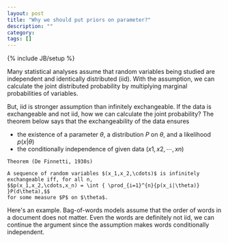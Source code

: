 ```yaml
---
layout: post
title: "Why we should put priors on parameter?"
description: ""
category: 
tags: []
---
```

{% include JB/setup %}

Many statistical analyses assume that random variables being studied are independent and identically distributed (iid). With the assumption, we can calculate the joint distributed probability by multiplying marginal probabilities of variables.

But, iid is stronger assumption than infinitely exchangeable. If the data is exchangeable and not iid, how we can calculate the joint probability? The theorem below says that the exchangeability of the data ensures
* the existence of a parameter $\theta$, a distribution $P$ on $\theta$, and a likelihood $p(x|\theta)$
* the conditionally independence of given data $(x1,x2,\cdots,xn)$

```
Theorem (De Finnetti, 1930s)

A sequence of random variables $(x_1,x_2,\cdots)$ is infinitely exchangeable iff, for all n,
$$p(x_1,x_2,\cdots,x_n) = \int { \prod_{i=1}^{n}{p(x_i|\theta)} }P(d\theta),$$
for some measure $P$ on $\theta$.
```

Here's an example. Bag-of-words models assume that the order of words in a document does not matter. Even the words are definitely not iid, we can continue the argument since the assumption makes words conditionally independent.
